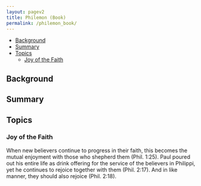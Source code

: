 ```yaml
---
layout: pagev2
title: Philemon (Book)
permalink: /philemon_book/
---
```

- [Background](#background)
- [Summary](#summary)
- [Topics](#topics)
  - [Joy of the Faith](#joy-of-the-faith)

## Background

## Summary

## Topics

### Joy of the Faith

When new believers continue to progress in their faith, this becomes the mutual enjoyment with those who shepherd them (Phil. 1:25). Paul poured out his entire life as drink offering for the service of the believers in Philippi, yet he continues to rejoice together with them (Phil. 2:17). And in like manner, they should also rejoice (Phil. 2:18).